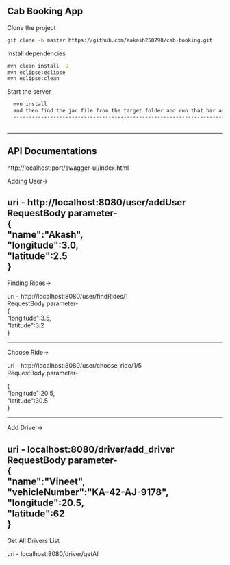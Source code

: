 ## Cab Booking App 


Clone the project

```bash
git clone -b master https://github.com/aakash250798/cab-booking.git

```

Install dependencies

```bash
mvn clean install -U
mvn eclipse:eclipse
mvn eclipse:clean
```

Start the server

```bash
  mvn install
  and then find the jar file from the target folder and run that har as java -jar [jar name]
  --------------------------------------------------------------------------------------
  
```
  
  
------------------------------------------------------------------------------------------------------------------------------------------------------------------------------------------------


  API Documentations
-----------------------
  
http://localhost:port/swagger-ui/index.html  
  
Adding User->

uri - http://localhost:8080/user/addUser
<br />
RequestBody parameter-
<br />
{  
    "name":"Akash",  
    "longitude":3.0,  
    "latitude":2.5  
}  
-----------------------------

Finding Rides->

uri - http://localhost:8080/user/findRides/1  
RequestBody parameter-  
{  
   "longitude":3.5,  
   "latitude":3.2  
   }  
     
--------------------------------


Choose Ride->  

uri - http://localhost:8080/user/choose_ride/1/5  
RequestBody parameter-  
  
{  
    "longitude":20.5,  
    "latitude":30.5  
}  

-------------------------------

Add Driver->  
  
uri - localhost:8080/driver/add_driver  
RequestBody parameter-  
{  
    "name":"Vineet",  
    "vehicleNumber":"KA-42-AJ-9178",  
    "longitude":20.5,  
    "latitude":62  
}  
---------------------------
  
Get All Drivers List  
  
uri - localhost:8080/driver/getAll  

